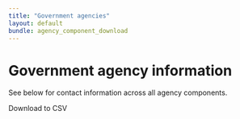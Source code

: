 ```yaml
---
title: "Government agencies"
layout: default
bundle: agency_component_download
---
```

# Government agency information

See below for contact information across all agency components.

<div id="agency-component-download-react-app"></div>

<a class="usa-button" id="agency-component-download-button">Download to CSV</a>